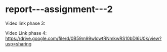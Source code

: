 # report---assignment---2


Video link phase 3: 

Video Link phase 4: https://drive.google.com/file/d/0B59m99wlcwtRNmkwRS10bDl6U0k/view?usp=sharing
